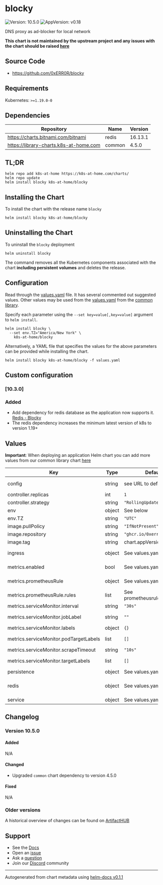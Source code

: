 # blocky

![Version: 10.5.0](https://img.shields.io/badge/Version-10.5.0-informational?style=flat-square) ![AppVersion: v0.18](https://img.shields.io/badge/AppVersion-v0.18-informational?style=flat-square)

DNS proxy as ad-blocker for local network

**This chart is not maintained by the upstream project and any issues with the chart should be raised [here](https://github.com/k8s-at-home/charts/issues/new/choose)**

## Source Code

* <https://github.com/0xERR0R/blocky>

## Requirements

Kubernetes: `>=1.19.0-0`

## Dependencies

| Repository | Name | Version |
|------------|------|---------|
| https://charts.bitnami.com/bitnami | redis | 16.13.1 |
| https://library-charts.k8s-at-home.com | common | 4.5.0 |

## TL;DR

```console
helm repo add k8s-at-home https://k8s-at-home.com/charts/
helm repo update
helm install blocky k8s-at-home/blocky
```

## Installing the Chart

To install the chart with the release name `blocky`

```console
helm install blocky k8s-at-home/blocky
```

## Uninstalling the Chart

To uninstall the `blocky` deployment

```console
helm uninstall blocky
```

The command removes all the Kubernetes components associated with the chart **including persistent volumes** and deletes the release.

## Configuration

Read through the [values.yaml](./values.yaml) file. It has several commented out suggested values.
Other values may be used from the [values.yaml](https://github.com/k8s-at-home/library-charts/tree/main/charts/stable/common/values.yaml) from the [common library](https://github.com/k8s-at-home/library-charts/tree/main/charts/stable/common).

Specify each parameter using the `--set key=value[,key=value]` argument to `helm install`.

```console
helm install blocky \
  --set env.TZ="America/New York" \
    k8s-at-home/blocky
```

Alternatively, a YAML file that specifies the values for the above parameters can be provided while installing the chart.

```console
helm install blocky k8s-at-home/blocky -f values.yaml
```

## Custom configuration

### [10.3.0]

### Added

- Add dependency for redis database as the application now supports it. [Redis - Blocky](https://0xerr0r.github.io/blocky/configuration/#redis)
- The redis dependency increases the minimum latest version of k8s to version 1.19+

## Values

**Important**: When deploying an application Helm chart you can add more values from our common library chart [here](https://github.com/k8s-at-home/library-charts/tree/main/charts/stable/common)

| Key | Type | Default | Description |
|-----|------|---------|-------------|
| config | string | see URL to default config | Full list of options https://github.com/0xERR0R/blocky/blob/v0.18/docs/config.yml |
| controller.replicas | int | `1` | (int) Number of pods to load balance between |
| controller.strategy | string | `"RollingUpdate"` | Set the controller upgrade strategy |
| env | object | See below | environment variables. See [image docs](https://0xerr0r.github.io/blocky/installation/#run-with-docker) for more details. |
| env.TZ | string | `"UTC"` | Set the container timezone |
| image.pullPolicy | string | `"IfNotPresent"` | image pull policy |
| image.repository | string | `"ghcr.io/0xerr0r/blocky"` | image repository |
| image.tag | string | chart.appVersion | image tag |
| ingress | object | See values.yaml | Enable and configure ingress settings for the chart under this key. |
| metrics.enabled | bool | See values.yaml | Enable and configure a Prometheus serviceMonitor for the chart under this key. |
| metrics.prometheusRule | object | See values.yaml | Enable and configure Prometheus Rules for the chart under this key. |
| metrics.prometheusRule.rules | list | See prometheusrules.yaml | Configure additionial rules for the chart under this key. |
| metrics.serviceMonitor.interval | string | `"30s"` | Interval at which Prometheus should scrape metrics |
| metrics.serviceMonitor.jobLabel | string | `""` | The Kubernetes `Endpoints` label to use as the Prometheus job name |
| metrics.serviceMonitor.labels | object | `{}` | Additional labels for the Kubernetes `ServiceMonitor` object |
| metrics.serviceMonitor.podTargetLabels | list | `[]` | PodTargetLabels transfers labels on the Kubernetes `Pod`` onto the created metrics. |
| metrics.serviceMonitor.scrapeTimeout | string | `"10s"` | Timeout after which the scrape is ended |
| metrics.serviceMonitor.targetLabels | list | `[]` | TargetLabels transfers labels from the Kubernetes `Service`` onto the created metrics. |
| persistence | object | See values.yaml | Configure persistence settings for the chart under this key. |
| redis | object | See values.yaml | Enable and configure redis subchart under this key. Useful if you're running more than one replica of blocky dns. For more options see [redis chart documentation](https://github.com/bitnami/charts/tree/master/bitnami/redis) |
| service | object | See values.yaml | Configures service settings for the chart. |

## Changelog

### Version 10.5.0

#### Added

N/A

#### Changed

* Upgraded `common` chart dependency to version 4.5.0

#### Fixed

N/A

### Older versions

A historical overview of changes can be found on [ArtifactHUB](https://artifacthub.io/packages/helm/k8s-at-home/blocky?modal=changelog)

## Support

- See the [Docs](https://docs.k8s-at-home.com/our-helm-charts/getting-started/)
- Open an [issue](https://github.com/k8s-at-home/charts/issues/new/choose)
- Ask a [question](https://github.com/k8s-at-home/organization/discussions)
- Join our [Discord](https://discord.gg/sTMX7Vh) community

----------------------------------------------
Autogenerated from chart metadata using [helm-docs v0.1.1](https://github.com/k8s-at-home/helm-docs/releases/v0.1.1)
